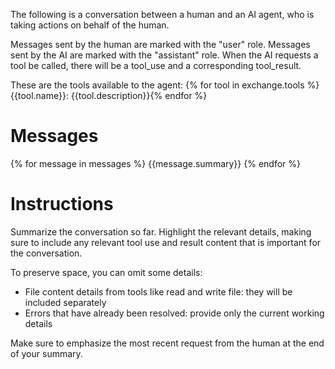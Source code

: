 The following is a conversation between a human and an AI agent, 
who is taking actions on behalf of the human.

Messages sent by the human are marked with the "user" role.
Messages sent by the AI are marked with the "assistant" role.
When the AI requests a tool be called, there will be a tool_use and a corresponding tool_result.

These are the tools available to the agent:
{% for tool in exchange.tools %}
{{tool.name}}: {{tool.description}}{% endfor %}

# Messages
{% for message in messages %}
{{message.summary}}
{% endfor %}

# Instructions

Summarize the conversation so far. Highlight the relevant details, making sure to include any
relevant tool use and result content that is important for the conversation.

To preserve space, you can omit some details:
- File content details from tools like read and write file: they will be included separately
- Errors that have already been resolved: provide only the current working details

Make sure to emphasize the most recent request from the human at the end of your summary.
